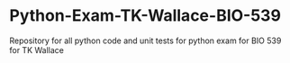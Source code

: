# Python-Exam-TK-Wallace-BIO-539
Repository for all python code and unit tests for python exam for BIO 539 for TK Wallace
